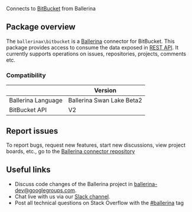 Connects to [BitBucket](https://developer.atlassian.com/bitbucket/api/2/reference/) from Ballerina
## Package overview
The `ballerinax\bitbucket` is a [Ballerina](https://ballerina.io/) connector for BitBucket.
This package provides access to consume the data exposed in [REST API](https://developer.atlassian.com/bitbucket/api/2/reference/resource/). It currently supports operations on issues, repositories, projects, comments etc.

### Compatibility
|                      | Version                   |
|----------------------|---------------------------|
| Ballerina Language   | Ballerina Swan Lake Beta2 |
| BitBucket API        | V2                        |

## Report issues
To report bugs, request new features, start new discussions, view project boards, etc., go to the [Ballerina connector repository](https://github.com/ballerina-platform/ballerinax-openapi-connectors)
## Useful links
- Discuss code changes of the Ballerina project in [ballerina-dev@googlegroups.com](mailto:ballerina-dev@googlegroups.com).
- Chat live with us via our [Slack channel](https://ballerina.io/community/slack/).
- Post all technical questions on Stack Overflow with the [#ballerina](https://stackoverflow.com/questions/tagged/ballerina) tag